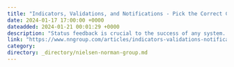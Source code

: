 ```yaml
---
title: "Indicators, Validations, and Notifications - Pick the Correct Communication Option"
date: 2024-01-17 17:00:00 +0000
dateadded: 2024-01-21 00:01:29 +0000
description: "Status feedback is crucial to the success of any system. Knowing when to use 3 common communication methods is key to supporting users."
link: "https://www.nngroup.com/articles/indicators-validations-notifications/"
category:
directory: _directory/nielsen-norman-group.md
---
```

